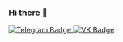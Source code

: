 ### Hi there 👋

<div id="badges">
  <a href="https://t.me/vnikolaenko">
    <img src="https://w7.pngwing.com/pngs/636/338/png-transparent-telegram-hd-logo.png" alt="Telegram Badge"/>
  </a>
  <a href="your-youtube-URL">
    <img src="[https://img.shields.io/badge/YouTube-red?style=for-the-badge&logo=youtube&logoColor=white](https://free-png.ru/wp-content/uploads/2022/02/free-png.ru-307.png)" alt="VK Badge"/>
  </a>
</div>

<!--
**vnikolaenko-dev/vnikolaenko-dev** is a ✨ _special_ ✨ repository because its `README.md` (this file) appears on your GitHub profile.

Here are some ideas to get you started:

- 🔭 I’m currently working on ...
- 🌱 I’m currently learning ...
- 👯 I’m looking to collaborate on ...
- 🤔 I’m looking for help with ...
- 💬 Ask me about ...
- 📫 How to reach me: ...
- 😄 Pronouns: ...
- ⚡ Fun fact: ...
-->
